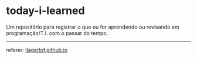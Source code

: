 # today-i-learned

Um repositório para registrar o que eu for aprendendo ou revisando em programação/T.I. com o passar do tempo.

---

referer: [llagerlof.github.io](https://llagerlof.github.io)
